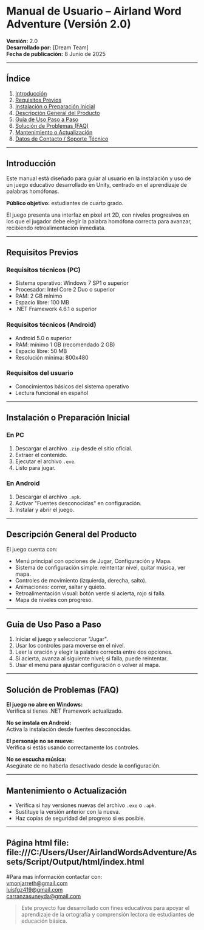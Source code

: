 # Manual de Usuario – Airland Word Adventure (Versión 2.0)

**Versión:** 2.0  
**Desarrollado por:** [Dream Team]  
**Fecha de publicación:** 8 Junio de 2025

---

## Índice

1. [Introducción](#introducción)  
2. [Requisitos Previos](#requisitos-previos)  
3. [Instalación o Preparación Inicial](#instalación-o-preparación-inicial)  
4. [Descripción General del Producto](#descripción-general-del-producto)  
5. [Guía de Uso Paso a Paso](#guía-de-uso-paso-a-paso)  
6. [Solución de Problemas (FAQ)](#solución-de-problemas-faq)  
7. [Mantenimiento o Actualización](#mantenimiento-o-actualización)  
8. [Datos de Contacto / Soporte Técnico](#datos-de-contacto--soporte-técnico)

---

## Introducción

Este manual está diseñado para guiar al usuario en la instalación y uso de un juego educativo desarrollado en Unity, centrado en el aprendizaje de palabras homófonas.  

**Público objetivo:** estudiantes de cuarto grado.  

El juego presenta una interfaz en pixel art 2D, con niveles progresivos en los que el jugador debe elegir la palabra homófona correcta para avanzar, recibiendo retroalimentación inmediata.

---

## Requisitos Previos

### Requisitos técnicos (PC)
- Sistema operativo: Windows 7 SP1 o superior  
- Procesador: Intel Core 2 Duo o superior  
- RAM: 2 GB mínimo  
- Espacio libre: 100 MB  
- .NET Framework 4.6.1 o superior  

### Requisitos técnicos (Android)
- Android 5.0 o superior  
- RAM: mínimo 1 GB (recomendado 2 GB)  
- Espacio libre: 50 MB  
- Resolución mínima: 800x480  

### Requisitos del usuario
- Conocimientos básicos del sistema operativo  
- Lectura funcional en español

---

## Instalación o Preparación Inicial

### En PC
1. Descargar el archivo `.zip` desde el sitio oficial.  
2. Extraer el contenido.  
3. Ejecutar el archivo `.exe`.  
4. Listo para jugar.

### En Android
1. Descargar el archivo `.apk`.  
2. Activar "Fuentes desconocidas" en configuración.  
3. Instalar y abrir el juego.

---

## Descripción General del Producto

El juego cuenta con:
- Menú principal con opciones de Jugar, Configuración y Mapa.  
- Sistema de configuración simple: reintentar nivel, quitar música, ver mapa.  
- Controles de movimiento (izquierda, derecha, salto).  
- Animaciones: correr, saltar y quieto.  
- Retroalimentación visual: botón verde si acierta, rojo si falla.  
- Mapa de niveles con progreso.

---

## Guía de Uso Paso a Paso

1. Iniciar el juego y seleccionar "Jugar".  
2. Usar los controles para moverse en el nivel.  
3. Leer la oración y elegir la palabra correcta entre dos opciones.  
4. Si acierta, avanza al siguiente nivel; si falla, puede reintentar.  
5. Usar el menú para ajustar configuración o volver al mapa.

---

## Solución de Problemas (FAQ)

**El juego no abre en Windows:**  
Verifica si tienes .NET Framework actualizado.

**No se instala en Android:**  
Activa la instalación desde fuentes desconocidas.

**El personaje no se mueve:**  
Verifica si estás usando correctamente los controles.

**No se escucha música:**  
Asegúrate de no haberla desactivado desde la configuración.

---

## Mantenimiento o Actualización

- Verifica si hay versiones nuevas del archivo `.exe` o `.apk`.  
- Sustituye la versión anterior con la nueva.  
- Haz copias de seguridad del progreso si es posible.

---

Página html file: file:///C:/Users/User/AirlandWordsAdventure/Assets/Script/Output/html/index.html
---  

#Para mas información contactar con:  
vmonjarreth@gmail.com  
luisfgz419@gmail.com  
carranzasuneyda@gmail.com

> Este proyecto fue desarrollado con fines educativos para apoyar el aprendizaje de la ortografía y comprensión lectora de estudiantes de educación básica.
